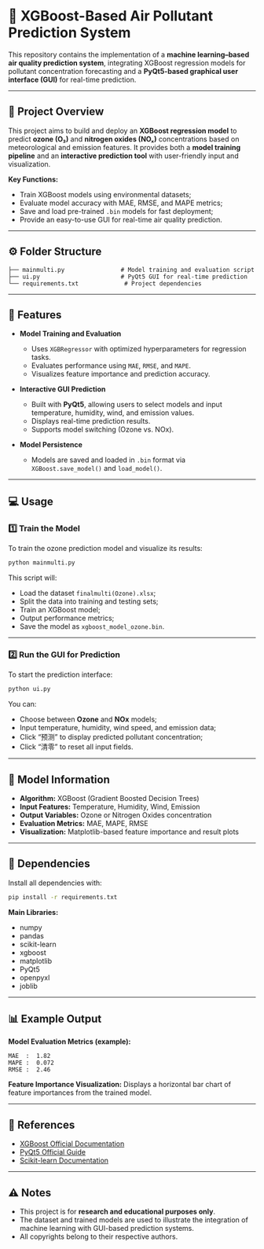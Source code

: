 # 🌿 XGBoost-Based Air Pollutant Prediction System

This repository contains the implementation of a **machine learning–based air quality prediction system**, integrating XGBoost regression models for pollutant concentration forecasting and a **PyQt5-based graphical user interface (GUI)** for real-time prediction.

---

## 📘 Project Overview

This project aims to build and deploy an **XGBoost regression model** to predict **ozone (O₃)** and **nitrogen oxides (NOₓ)** concentrations based on meteorological and emission features.
It provides both a **model training pipeline** and an **interactive prediction tool** with user-friendly input and visualization.

**Key Functions:**

* Train XGBoost models using environmental datasets;
* Evaluate model accuracy with MAE, RMSE, and MAPE metrics;
* Save and load pre-trained `.bin` models for fast deployment;
* Provide an easy-to-use GUI for real-time air quality prediction.

---

## ⚙️ Folder Structure

```
├── mainmulti.py                # Model training and evaluation script
├── ui.py                       # PyQt5 GUI for real-time prediction
└── requirements.txt             # Project dependencies
```

---

## 🚀 Features

* **Model Training and Evaluation**

  * Uses `XGBRegressor` with optimized hyperparameters for regression tasks.
  * Evaluates performance using `MAE`, `RMSE`, and `MAPE`.
  * Visualizes feature importance and prediction accuracy.

* **Interactive GUI Prediction**

  * Built with **PyQt5**, allowing users to select models and input temperature, humidity, wind, and emission values.
  * Displays real-time prediction results.
  * Supports model switching (Ozone vs. NOx).

* **Model Persistence**

  * Models are saved and loaded in `.bin` format via `XGBoost.save_model()` and `load_model()`.

---

## 💻 Usage

### 1️⃣ Train the Model

To train the ozone prediction model and visualize its results:

```bash
python mainmulti.py
```

This script will:

* Load the dataset `finalmulti(Ozone).xlsx`;
* Split the data into training and testing sets;
* Train an XGBoost model;
* Output performance metrics;
* Save the model as `xgboost_model_ozone.bin`.

---

### 2️⃣ Run the GUI for Prediction

To start the prediction interface:

```bash
python ui.py
```

You can:

* Choose between **Ozone** and **NOx** models;
* Input temperature, humidity, wind speed, and emission data;
* Click “预测” to display predicted pollutant concentration;
* Click “清零” to reset all input fields.

---

## 🧠 Model Information

* **Algorithm:** XGBoost (Gradient Boosted Decision Trees)
* **Input Features:** Temperature, Humidity, Wind, Emission
* **Output Variables:** Ozone or Nitrogen Oxides concentration
* **Evaluation Metrics:** MAE, MAPE, RMSE
* **Visualization:** Matplotlib-based feature importance and result plots

---

## 🧬 Dependencies

Install all dependencies with:

```bash
pip install -r requirements.txt
```

**Main Libraries:**

* numpy
* pandas
* scikit-learn
* xgboost
* matplotlib
* PyQt5
* openpyxl
* joblib

---

## 📊 Example Output

**Model Evaluation Metrics (example):**

```
MAE  :  1.82
MAPE :  0.072
RMSE :  2.46
```

**Feature Importance Visualization:**
Displays a horizontal bar chart of feature importances from the trained model.

---

## 📝 References

* [XGBoost Official Documentation](https://xgboost.readthedocs.io/)
* [PyQt5 Official Guide](https://doc.qt.io/qtforpython/)
* [Scikit-learn Documentation](https://scikit-learn.org/stable/)

---

## ⚠️ Notes

* This project is for **research and educational purposes only**.
* The dataset and trained models are used to illustrate the integration of machine learning with GUI-based prediction systems.
* All copyrights belong to their respective authors.
